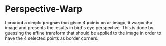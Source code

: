 # Perspective-Warp
I created a simple program that given 4 points on an image, it warps the image and presents the results in bird's eye perspective. This is done by guessing the affine transform that should be applied to the image in order to have the 4 selected points as border corners.

